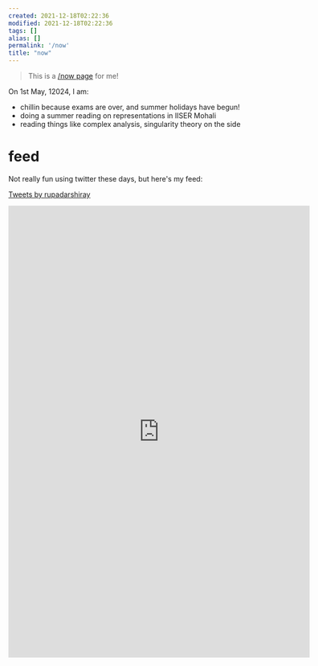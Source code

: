 ```yaml
---
created: 2021-12-18T02:22:36
modified: 2021-12-18T02:22:36
tags: []
alias: []
permalink: '/now'
title: "now"
---
```


> This is a [/now page](https://nownownow.com/about) for me!

On 1st May, 12024, I am:

- chillin because exams are over, and summer holidays have begun!
- doing a summer reading on representations in IISER Mohali
- reading things like complex analysis, singularity theory on the side


# feed

Not really fun using twitter these days, but here's my feed:

<a class="twitter-timeline" data-lang="en" data-width="600" data-height="700" data-dnt="true" data-theme="dark" href="https://twitter.com/rupadarshiray?ref_src=twsrc%5Etfw">Tweets by rupadarshiray</a> <script async src="https://platform.twitter.com/widgets.js" charset="utf-8"></script>


<iframe src="https://mathstodon.xyz/@rupadarshiray" style="width:600; border:none;height:900;"></iframe>

